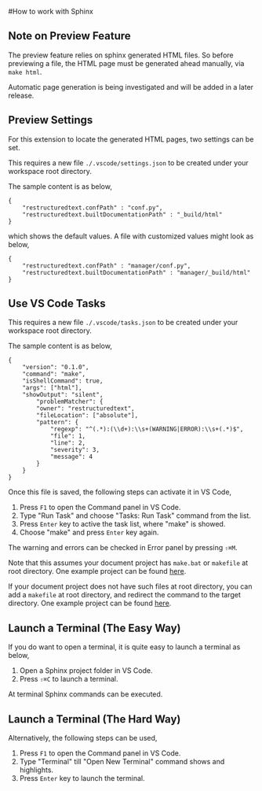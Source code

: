 #How to work with Sphinx

## Note on Preview Feature
The preview feature relies on sphinx generated HTML files. So before previewing a file, the HTML page must be generated ahead manually,
via ``make html``.

Automatic page generation is being investigated and will be added in a later release.

## Preview Settings
For this extension to locate the generated HTML pages, two settings can be set.

This requires a new file `./.vscode/settings.json` to be created under your workspace root directory.

The sample content is as below,
```
{
    "restructuredtext.confPath" : "conf.py",
    "restructuredtext.builtDocumentationPath" : "_build/html"
}
```
which shows the default values. A file with customized values might look as below,
```
{
    "restructuredtext.confPath" : "manager/conf.py",
    "restructuredtext.builtDocumentationPath" : "manager/_build/html"
}
```

## Use VS Code Tasks
This requires a new file `./.vscode/tasks.json` to be created under your workspace root directory.

The sample content is as below,

```
{
    "version": "0.1.0",
    "command": "make",
    "isShellCommand": true,
    "args": ["html"],
    "showOutput": "silent",
        "problemMatcher": {
        "owner": "restructuredtext",
        "fileLocation": ["absolute"],
        "pattern": {
            "regexp": "^(.*):(\\d+):\\s+(WARNING|ERROR):\\s+(.*)$",
            "file": 1,
            "line": 2,
            "severity": 3,
            "message": 4
        }
    }
}
```

Once this file is saved, the following steps can activate it in VS Code,

1. Press `F1` to open the Command panel in VS Code.
1. Type "Run Task" and choose "Tasks: Run Task" command from the list.
1. Press `Enter` key to active the task list, where "make" is showed.
1. Choose "make" and press `Enter` key again.

The warning and errors can be checked in Error panel by pressing `⇧⌘M`.

Note that this assumes your document project has `make.bat` or `makefile` at root 
directory. One example project can be found [here](https://github.com/lextudio/linpeiman).

If your document project does not have such files at root directory, you can add a `makefile` 
at root directory, and redirect the command to the target directory. One example project can 
be found [here](https://github.com/lextm/sharpsnmp_docs).

## Launch a Terminal (The Easy Way)
If you do want to open a terminal, it is quite easy to launch a terminal as below,

1. Open a Sphinx project folder in VS Code.
1. Press `⇧⌘C` to launch a terminal.

At terminal Sphinx commands can be executed.

## Launch a Terminal (The Hard Way)
Alternatively, the following steps can be used,

1. Press `F1` to open the Command panel in VS Code.
1. Type "Terminal" till "Open New Terminal" command shows and highlights.
1. Press `Enter` key to launch the terminal.
